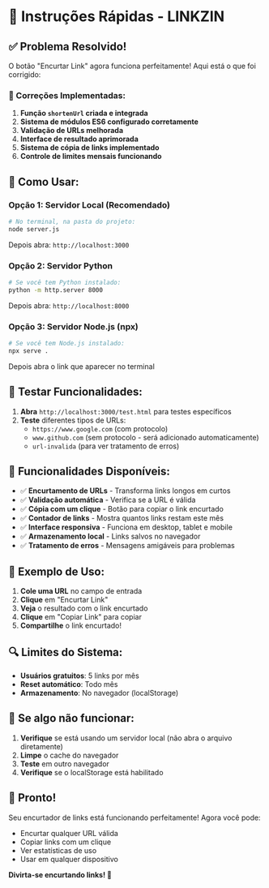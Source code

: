 # 🚀 Instruções Rápidas - LINKZIN

## ✅ Problema Resolvido!

O botão "Encurtar Link" agora funciona perfeitamente! Aqui está o que foi corrigido:

### 🔧 Correções Implementadas:

1. **Função `shortenUrl` criada e integrada**
2. **Sistema de módulos ES6 configurado corretamente**
3. **Validação de URLs melhorada**
4. **Interface de resultado aprimorada**
5. **Sistema de cópia de links implementado**
6. **Controle de limites mensais funcionando**

## 🎯 Como Usar:

### Opção 1: Servidor Local (Recomendado)
```bash
# No terminal, na pasta do projeto:
node server.js
```
Depois abra: `http://localhost:3000`

### Opção 2: Servidor Python
```bash
# Se você tem Python instalado:
python -m http.server 8000
```
Depois abra: `http://localhost:8000`

### Opção 3: Servidor Node.js (npx)
```bash
# Se você tem Node.js instalado:
npx serve .
```
Depois abra o link que aparecer no terminal

## 🧪 Testar Funcionalidades:

1. **Abra** `http://localhost:3000/test.html` para testes específicos
2. **Teste** diferentes tipos de URLs:
   - `https://www.google.com` (com protocolo)
   - `www.github.com` (sem protocolo - será adicionado automaticamente)
   - `url-invalida` (para ver tratamento de erros)

## 🎨 Funcionalidades Disponíveis:

- ✅ **Encurtamento de URLs** - Transforma links longos em curtos
- ✅ **Validação automática** - Verifica se a URL é válida
- ✅ **Cópia com um clique** - Botão para copiar o link encurtado
- ✅ **Contador de links** - Mostra quantos links restam este mês
- ✅ **Interface responsiva** - Funciona em desktop, tablet e mobile
- ✅ **Armazenamento local** - Links salvos no navegador
- ✅ **Tratamento de erros** - Mensagens amigáveis para problemas

## 📱 Exemplo de Uso:

1. **Cole uma URL** no campo de entrada
2. **Clique** em "Encurtar Link"
3. **Veja** o resultado com o link encurtado
4. **Clique** em "Copiar Link" para copiar
5. **Compartilhe** o link encurtado!

## 🔍 Limites do Sistema:

- **Usuários gratuitos**: 5 links por mês
- **Reset automático**: Todo mês
- **Armazenamento**: No navegador (localStorage)

## 🐛 Se algo não funcionar:

1. **Verifique** se está usando um servidor local (não abra o arquivo diretamente)
2. **Limpe** o cache do navegador
3. **Teste** em outro navegador
4. **Verifique** se o localStorage está habilitado

## 🎉 Pronto!

Seu encurtador de links está funcionando perfeitamente! Agora você pode:

- Encurtar qualquer URL válida
- Copiar links com um clique
- Ver estatísticas de uso
- Usar em qualquer dispositivo

**Divirta-se encurtando links! 🚀** 